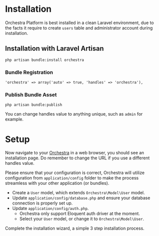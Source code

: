 # Installation

Orchestra Platform is best installed in a clean Laravel environment, due to the facts it require to create `users` table and administrator account during installation.

<a name="download"></a>
## Installation with Laravel Artisan

	php artisan bundle:install orchestra

### Bundle Registration

	'orchestra' => array('auto' => true, 'handles' => 'orchestra'),

### Publish Bundle Asset

	php artisan bundle:publish

You can change handles value to anything unique, such as `admin` for example.

<a name="setup"></a>
# Setup

Now navigate to your [Orchestra](/admin) in a web browser, you should see an installation page. Do remember to change the URL if you use a different handles value.

Please ensure that your configuration is correct, Orchestra will utilize configuration from `application/config` folder to make the process streamless with your other application (or bundles).

- Create a `User` model, which extends `Orchestra\Model\User` model.
- Update `application/config/database.php` and ensure your database connection is properly set up.
- Update `application/config/auth.php`.
	- Orchestra only support Eloquent auth driver at the moment.
	- Select your `User` model, or change it to `Orchestra\Model\User`.

Complete the installation wizard, a simple 3 step installation process.